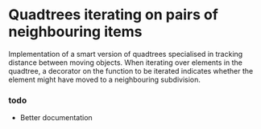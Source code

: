 Quadtrees iterating on pairs of neighbouring items
==================================================

Implementation of a smart version of quadtrees specialised in tracking distance
between moving objects. When iterating over elements in the quadtree,
a decorator on the function to be iterated indicates whether the element might
have moved to a neighbouring subdivision.

### todo
- Better documentation

